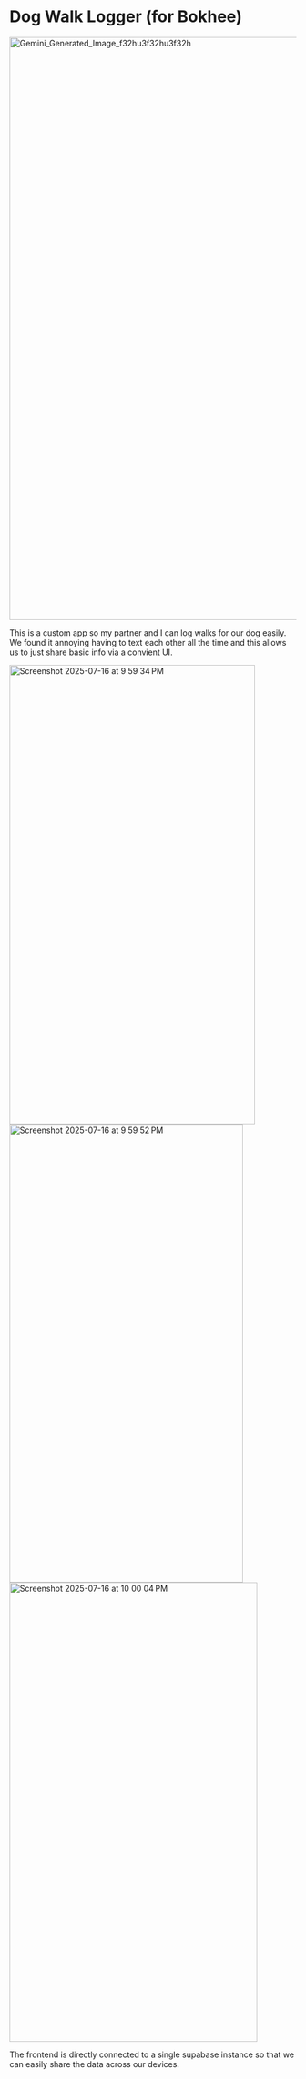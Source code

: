 # Dog Walk Logger (for Bokhee)

<img width="1024" height="1024" alt="Gemini_Generated_Image_f32hu3f32hu3f32h" src="https://github.com/user-attachments/assets/f6aa34b9-790f-4879-8518-e2304f8e8206" />


This is a custom app so my partner and I can log walks for our dog easily. 
We found it annoying having to text each other all the time and this allows us to just share basic info via a convient UI. 

<img width="431" height="807" alt="Screenshot 2025-07-16 at 9 59 34 PM" src="https://github.com/user-attachments/assets/bf1a1c97-989f-4edf-8f75-5b26d4d5e370" />
<img width="410" height="805" alt="Screenshot 2025-07-16 at 9 59 52 PM" src="https://github.com/user-attachments/assets/e3e39daa-d6ae-4d6f-845f-9be4db738926" />
<img width="435" height="807" alt="Screenshot 2025-07-16 at 10 00 04 PM" src="https://github.com/user-attachments/assets/ed72bbc9-a644-4993-bf49-6e29f9ae22de" />

The frontend is directly connected to a single supabase instance so that we can easily share the data across our devices. 
